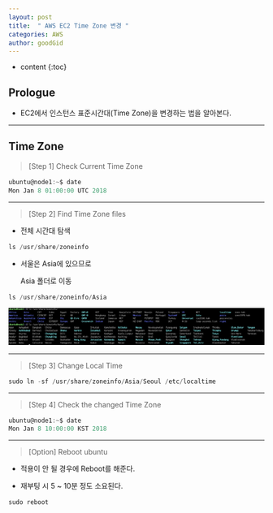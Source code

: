 ```yaml
---
layout: post
title:  " AWS EC2 Time Zone 변경 "
categories: AWS
author: goodGid
---
```

* content
{:toc}

## Prologue

* EC2에서 인스턴스 표준시간대(Time Zone)을 변경하는 법을 알아본다.




---

## Time Zone

> [Step 1] Check Current Time Zone

``` js
ubuntu@node1:~$ date
Mon Jan 8 01:00:00 UTC 2018
```

---

> [Step 2] Find Time Zone files

* 전체 시간대 탐색

``` js
ls /usr/share/zoneinfo
```

* 서울은 Asia에 있으므로 

  Asia 폴더로 이동

``` js
ls /usr/share/zoneinfo/Asia
```

![](/assets/img/aws/localtime_1.png)

---


> [Step 3] Change Local Time

``` js
sudo ln -sf /usr/share/zoneinfo/Asia/Seoul /etc/localtime
```

---

> [Step 4] Check the changed Time Zone

``` js
ubuntu@node1:~$ date
Mon Jan 8 10:00:00 KST 2018
```


---


> [Option] Reboot ubuntu

* 적용이 안 될 경우에 Reboot를 해준다.

* 재부팅 시 5 ~ 10분 정도 소요된다.

``` js
sudo reboot
```

